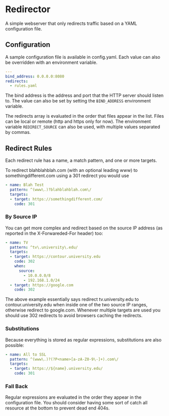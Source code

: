 Redirector
==========

A simple webserver that only redirects traffic based on a YAML configuration
file.


## Configuration

A sample configuration file is available in config.yaml. Each value
can also be overridden with an environment variable.

```yaml
---
bind_address: 0.0.0.0:8080
redirects:
  - rules.yaml
```

The bind address is the address and port that the HTTP server should listen to.
The value can also be set by setting the `BIND_ADDRESS` environment variable.

The redirects array is evaluated in the order that files appear in the list.
Files can be local or remote (http and https only for now). The environment
variable `REDIRECT_SOURCE` can also be used, with multiple values separated
by commas.


## Redirect Rules

Each redirect rule has a name, a match pattern, and one or more targets.

To redirect blahblahblah.com (with an optional leading www) to
somethingdifferent.com using a 301 redirect you would use
```yaml
- name: Blah Test
  pattern: ^(www\.)?blahblahblah.com\/
  targets:
  - target: https://somethingdifferent.com/
    code: 301
```

### By Source IP

You can get more complex and redirect based on the source IP address (as
reported in the X-Forwareded-For header) too:
```yaml
- name: TV
  pattern: ^tv\.university\.edu/
  targets:
  - target: https://contour.university.edu
    code: 302
    when:
      source:
        - 10.0.0.0/8
        - 192.168.1.0/24
  - target: https://google.com
    code: 302
```

The above example essentially says redirect tv.university.edu to
contour.university.edu when inside one of the two source IP ranges, otherwise
redirect to google.com. Whenever multiple targets are used you should use
302 redirects to avoid browsers caching the redirects.

### Substitutions

Because everything is stored as regular expressions, substitutions are also
possible:
```yaml
- name: All to SSL
  pattern: ^(www\.)?(?P<name>[a-zA-Z0-9\-]+).com\/
  targets:
  - target: https://${name}.university.edu/
    code: 301
```

### Fall Back

Regular expressions are evaluated in the order they appear in the configuration
file. You should consider having some sort of catch all resource at the bottom
to prevent dead end 404s.
